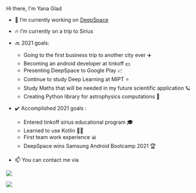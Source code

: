 Hi there, I'm Yana Glad

- 🚀 I’m currently working on [DeepSpace](https://github.com/BrightOS/NASA_Bootcamp)
- 🔥 I’m currently on a trip to Sirius

- 🔜 2021 goals: 
  * Going to the first business trip to another city ever ✈️
  * Becoming an android developer at tinkoff 💵
  * Presenting DeepSpace to Google Play 📈
  * Continue to study Deep Learning at MIPT ⭐
  * Study Maths that will be needed in my future scientific application 🪐
  * Creating Python library for astrophysics computations 🌌

- ✔️ Accomplished 2021 goals : 
  * Entered tinkoff sirius educational program 🎓
  * Learned to use Kotlin 👨‍💻
  * First team work experience 📊
  * DeepSpace wins Samsung Android Bootcamp 2021 🏆


- 📫 You can contact me via 
 
[<img src="https://sun9-20.userapi.com/impg/L7z1gPOWmHLRLFDIhqWWs0ZQrjdkf8X9NKJpXQ/JmuJI4fpySU.jpg?size=192x57&quality=96&sign=a77c227f428f1dbe867cab4cae79d5a6&type=album" />](https://vk.com/yanaglad12)

[<img src="https://sun9-15.userapi.com/impg/WY64L8bZjAHjWOoumDIVtJwfFbpTDpok8pgXMA/PPn0cur8FQo.jpg?size=200x58&quality=96&sign=f68899d455206695a0d0183fd98afad2&type=album" />](https://t.me/YanaGlad121)

<!--
**YanaGlad/YanaGlad** is a ✨ _special_ ✨ repository because its `README.md` (this file) appears on your GitHub profile.

Here are some ideas to get you started:

 
-->

